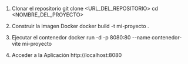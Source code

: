 1. Clonar el repositorio
git clone <URL_DEL_REPOSITORIO>
cd <NOMBRE_DEL_PROYECTO>

2. Construir la imagen Docker
   docker build -t mi-proyecto .

3. Ejecutar el contenedor
   docker run -d -p 8080:80 --name contenedor-vite mi-proyecto

4. Acceder a la Aplicación
http://localhost:8080    
